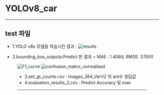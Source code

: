 # YOLOv8_car
---
## test 파일 
- 1.YOLO v8x 모델을 학습시킨 결과 : 
![results](https://github.com/user-attachments/assets/d1d75779-7b3d-4cc2-94b1-16b164e35eb8)

- 2.bounding_box_outputs:Predict 한 결과 = MAE : 1.4064, RMSE: 3.1500

<figure class="half">
  
  ![F1_curve](https://github.com/user-attachments/assets/bc5db111-bb7e-4c6e-983f-97010745122b)
  ![confusion_matrix_normalized](https://github.com/user-attachments/assets/0fe79994-1338-4360-8200-3a87b5785c06)


  
- 3.ant_gt_counts.csv : images_384_VarV2 의 ant수 정답값 
- 4.evaluation_results_2.csv : Predict Accuracy 및 mae
---
